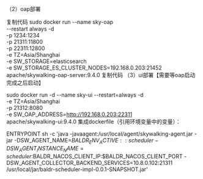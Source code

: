 （2）oap部署

复制代码
sudo docker run --name sky-oap \
--restart always -d \
    -p 1234:1234 \
    -p 21311:11800 \
    -p 22311:12800 \
    -e TZ=Asia/Shanghai \
    -e SW_STORAGE=elasticsearch \
    -e SW_STORAGE_ES_CLUSTER_NODES=192.168.0.203:21452 \
    apache/skywalking-oap-server:9.4.0
复制代码
（3）ui部署【需要等oap启动完成之后启动】

sudo docker run -d --name sky-ui \--restart=always -d \
-e TZ=Asia/Shanghai \
-p 21312:8080 \
-e SW_OAP_ADDRESS=http://192.168.0.203:22311 \
apache/skywalking-ui:9.4.0
 集成dockerfile（引用环境变量中的变量）：

ENTRYPOINT sh -c 'java -javaagent:/usr/local/agent/skywalking-agent.jar -jar -DSW_AGENT_NAME=$BALDR_ENV_ACTIVE::scheduler -DSW_AGENT_INSTANCE_NAME=scheduler:$BALDR_NACOS_CLIENT_IP:$BALDR_NACOS_CLIENT_PORT -DSW_AGENT_COLLECTOR_BACKEND_SERVICES=10.8.0.102:21311 /usr/local/jar/baldr-scheduler-impl-0.0.1-SNAPSHOT.jar'
 

